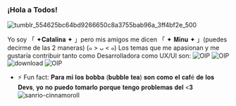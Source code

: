 ### ¡Hola a Todos! 

![tumblr_554625bc64bd9266650c8a3755bab96a_3ff4bf2e_500](https://github.com/Minusuke/Minusuke/assets/122645470/8059b9d8-4920-41ab-928e-c80485d9df59)

Yo soy 「 ✦𝐂𝐚𝐭𝐚𝐥𝐢𝐧𝐚 ✦ 」pero mis amigos me dicen 「 ✦ 𝐌𝐢𝐧𝐮 ✦ 」(puedes decirme de las 2 maneras) (๑ > ᴗ < ๑) 
Los temas que me apasionan y me gustaría contribuir tanto como Desarrolladora como UX/UI son: 
![OIP](https://github.com/Minusuke/Minusuke/assets/122645470/8bedbc11-e916-4a0e-9fb2-26aa861c663d)
![OIP](https://github.com/Minusuke/Minusuke/assets/122645470/27add012-8bd9-474c-b50c-908696f83966)
![download](https://github.com/Minusuke/Minusuke/assets/122645470/74813831-4b04-448d-a765-c37df76e0f19)
![OIP](https://github.com/Minusuke/Minusuke/assets/122645470/345fab95-9bd6-431f-9fe6-4092b9e820b3)


- ⚡ Fun fact: 𝐏𝐚𝐫𝐚 𝐦𝐢 𝐥𝐨𝐬 𝐛𝐨𝐛𝐛𝐚 (𝐛𝐮𝐛𝐛𝐥𝐞 𝐭𝐞𝐚) 𝐬𝐨𝐧 𝐜𝐨𝐦𝐨 𝐞𝐥 𝐜𝐚𝐟é 𝐝𝐞 𝐥𝐨𝐬 𝐃𝐞𝐯𝐬, 𝐲𝐨 𝐧𝐨 𝐩𝐮𝐞𝐝𝐨 𝐭𝐨𝐦𝐚𝐫𝐥𝐨 𝐩𝐨𝐫𝐪𝐮𝐞 𝐭𝐞𝐧𝐠𝐨 𝐩𝐫𝐨𝐛𝐥𝐞𝐦𝐚𝐬 𝐝𝐞𝐥 <𝟑
![sanrio-cinnamoroll](https://github.com/Minusuke/Minusuke/assets/122645470/67f5a232-03b0-4a96-8297-ff09d4ad6d97)
